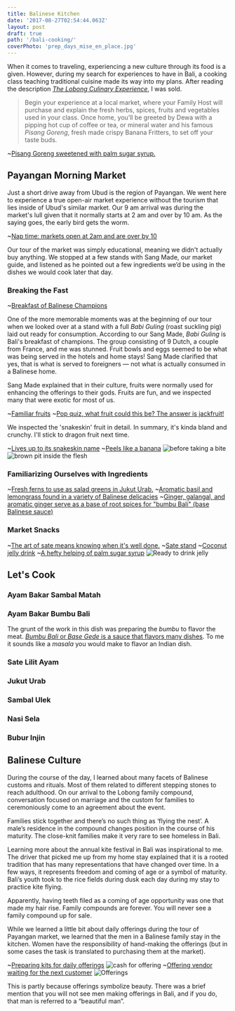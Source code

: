 ```yaml
---
title: Balinese Kitchen
date: '2017-08-27T02:54:44.063Z'
layout: post
draft: true
path: '/bali-cooking/'
coverPhoto: 'prep_days_mise_en_place.jpg'
---
```


When it comes to traveling, experiencing a new culture through its food is a given. However, during my search for experiences to have in Bali, a cooking class teaching traditional cuisine made its way into my plans. After reading the description [_The Lobong Culinary Experience_](https://lobongbalicooking.com/lobong-culinary-experience/), I was sold.

> Begin your experience at a local market, where your Family Host will purchase and explain the fresh herbs, spices, fruits and vegetables used in your class. Once home, you’ll be greeted by Dewa with a pipping hot cup of coffee or tea, or mineral water and his famous _Pisang Goreng_, fresh made crispy Banana Fritters, to set off your taste buds.

~[Pisang Goreng sweetened with palm sugar syrup.](eat_pisang_goreng.jpg)

## Payangan Morning Market

Just a short drive away from Ubud is the region of Payangan. We went here to experience a true open-air market experience without the tourism that lies inside of Ubud's similar market. Our 9 am arrival was during the market's lull given that it normally starts at 2 am and over by 10 am. As the saying goes, the early bird gets the worm.

~[Nap time: markets open at 2am and are over by 10](market_markets_open_at_2am_and_close_at_10am.jpg)

Our tour of the market was simply educational, meaning we didn't actually buy anything.
We stopped at a few stands with Sang Made, our market guide, and listened as he pointed out a few ingredients we’d be using in the dishes we would cook later that day.

### Breaking the Fast

~[Breakfast of Balinese Champions](market_roast_pig_brekkie.jpg)

One of the more memorable moments was at the beginning of our tour when we looked over at a stand with a full _Babi Guling_ (roast suckling pig) laid out ready for consumption. According to our Sang Made, _Babi Guling_ is Bali's breakfast of champions. The group consisting of 9 Dutch, a couple from France, and me was stunned. Fruit bowls and eggs seemed to be what was being served in the hotels and home stays! Sang Made clarified that yes, that is what is served to foreigners — not what is actually consumed in a Balinese home.

Sang Made explained that in their culture, fruits were normally used for enhancing the offerings to their gods. Fruits are fun, and we inspected many that were exotic for most of us.

~[Familiar fruits](market_familiar_fruits.jpg)
~[Pop quiz, what fruit could this be? The answer is jackfruit!](market_who_can_tell_me_what_fruit.jpg)

We inspected the 'snakeskin' fruit in detail. In summary, it's kinda bland and crunchy. I'll stick to dragon fruit next time.

~[Lives up to its snakeskin name](market_snakeskin_fruit.jpg)
~[Peels like a banana](market_peel_it_like_a_banana.jpg)
![before taking a bite](market_what's_inside.jpg)
![brown pit inside the flesh](market_crunchy_and_kinda_bland.jpg)

### Familiarizing Ourselves with Ingredients

~[Fresh ferns to use as salad greens in Jukut Urab.](market_fern.jpg)
~[Aromatic basil and lemongrass found in a variety of Balinese delicacies](market_aromatic_basil_and_lemongrass.jpg)
~[Ginger, galangal, and aromatic ginger serve as a base of root spices for "bumbu Bali" (base Balinese sauce)](market_root_veggies_used_as_foundation_spices.jpg)

### Market Snacks
~[The art of sate means knowing when it's well done.](market_art_of_sate.jpg)
~[Sate stand](market_sate_offerings_at_9am.jpg)
~[Coconut jelly drink](market_coconut_jelly_snack_drink.jpg)
~[A hefty helping of palm sugar syrup](market_healthy_helping_of_palm_sugar.jpg)
![Ready to drink jelly](market_flavored_jelly_for_sale.jpg)

## Let's Cook

### Ayam Bakar Sambal Matah
### Ayam Bakar Bumbu Bali
The grunt of the work in this dish was preparing the _bumbu_ to flavor the meat. [_Bumbu Bali_ or _Base Gede_ is a sauce that flavors many dishes](https://andanyways.com/2014/05/25/how-to-make-bumbu-bali-or-base-gede/). To me it sounds like a _masala_ you would make to flavor an Indian dish.

### Sate Lilit Ayam
### Jukut Urab
### Sambal Ulek
### Nasi Sela
### Bubur Injin

## Balinese Culture
During the course of the day, I learned about many facets of Balinese customs and rituals. Most of them related to different stepping stones to reach adulthood.
On our arrival to the Lobong family compound, conversation focused on marriage and the custom for families to ceremoniously come to an agreement about the event.

Families stick together and there’s no such thing as ‘flying the nest’. A male’s residence in the compound changes position in the course of his maturity. The close-knit families make it very rare to see homeless in Bali.

Learning more about the annual kite festival in Bali was inspirational to me. The driver that picked me up from my home stay explained that it is a rooted tradition that has many representations that have changed over time. In a few ways, it represents freedom and coming of age or a symbol of maturity. Bali’s youth took to the rice fields during dusk each day during my stay to practice kite flying.

Apparently, having teeth filed as a coming of age opportunity was one that made my hair rise.
Family compounds are forever. You will never see a family compound up for sale.

While we learned a little bit about daily offerings during the tour of Payangan market, we learned that the men in a Balinese family stay in the kitchen. Women have the responsibility of hand-making the offerings (but in some cases the task is translated to purchasing them at the market).

~[Preparing kits for daily offerings](market_methodical_offering_kit.jpg)
![cash for offering](market_offerings_as_a_transaction.jpg)
~[Offering vendor waiting for the next customer](market_offering_vendor.jpg)
![Offerings](market_completed_offerings_for_sale.jpg)

This is partly because offerings symbolize beauty. There was a brief mention that you will not see men making offerings in Bali, and if you do, that man is referred to a “beautiful man”.



